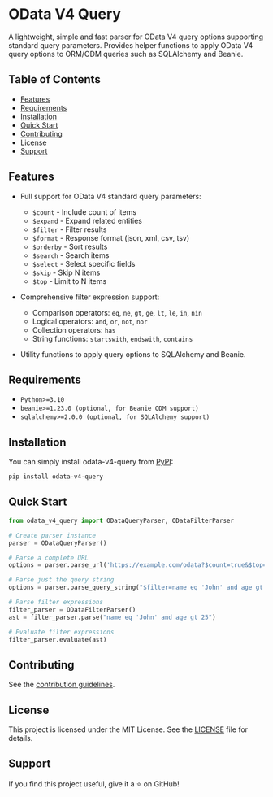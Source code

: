 <!-- omit in toc -->
# OData V4 Query

A lightweight, simple and fast parser for OData V4 query options supporting
standard query parameters. Provides helper functions to apply OData V4 query
options to ORM/ODM queries such as SQLAlchemy and Beanie.

<!-- omit in toc -->
## Table of Contents
- [Features](#features)
- [Requirements](#requirements)
- [Installation](#installation)
- [Quick Start](#quick-start)
- [Contributing](#contributing)
- [License](#license)
- [Support](#support)

## Features

- Full support for OData V4 standard query parameters:
    - `$count` - Include count of items
    - `$expand` - Expand related entities
    - `$filter` - Filter results
    - `$format` - Response format (json, xml, csv, tsv)
    - `$orderby` - Sort results
    - `$search` - Search items
    - `$select` - Select specific fields
    - `$skip` - Skip N items
    - `$top` - Limit to N items

- Comprehensive filter expression support:
    - Comparison operators: `eq`, `ne`, `gt`, `ge`, `lt`, `le`, `in`, `nin`
    - Logical operators: `and`, `or`, `not`, `nor`
    - Collection operators: `has`
    - String functions: `startswith`, `endswith`, `contains`

- Utility functions to apply query options to SQLAlchemy and Beanie.

## Requirements

- `Python>=3.10`
- `beanie>=1.23.0 (optional, for Beanie ODM support)`
- `sqlalchemy>=2.0.0 (optional, for SQLAlchemy support)`

## Installation

You can simply install odata-v4-query from
[PyPI](https://pypi.org/project/odata-v4-query/):
```bash
pip install odata-v4-query
```

## Quick Start

```python
from odata_v4_query import ODataQueryParser, ODataFilterParser

# Create parser instance
parser = ODataQueryParser()

# Parse a complete URL
options = parser.parse_url('https://example.com/odata?$count=true&$top=10&$skip=20')

# Parse just the query string
options = parser.parse_query_string("$filter=name eq 'John' and age gt 25")

# Parse filter expressions
filter_parser = ODataFilterParser()
ast = filter_parser.parse("name eq 'John' and age gt 25")

# Evaluate filter expressions
filter_parser.evaluate(ast)
```

## Contributing

See the [contribution guidelines](CONTRIBUTING.md).

## License

This project is licensed under the MIT License. See the [LICENSE](LICENSE)
file for details.

## Support

If you find this project useful, give it a ⭐ on GitHub!
